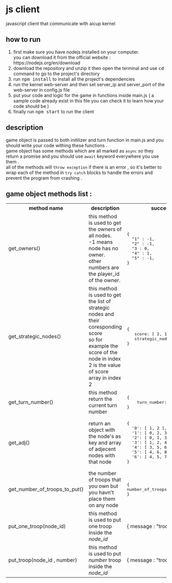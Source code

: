 <h1>js client</h1>
<p>javascript client that communicate with aicup kernel</p>
<h2>how to run</h2>
<ol>
<li>first make sure you have nodejs installed on your computer.<br />you can download it from the official website : https://nodejs.org/en/download</li>
  <li>download the repository and unzip it then open the terminal and use <kbd>cd</kbd> command to go to the project's directory </li>
  <li>run <kbd>npm install</kbd> to install all the project's dependencies</li>
  <li>run the kernel web-server and then set server_ip and server_port of the web-server in config.js file</li>
  <li>put your code and logic for the game in functions inside main.js ( a sample code already exist in this file you can check it to learn how your code should be )</li>
  <li>finally run <kbd>npm start</kbd> to run the client</li>
</ol>
<h2>description</h2>
<p>game object is passed to both initilizer and turn function in main.js and you should write your code withing these functions .
<br />
game object has some methods which are all marked as <code>async</code> so they return a promise and you should use <code>await</code> keyword everywhere you use them .
<br />
all of the methods will <code>throw exception</code> if there is an error , so it's better to wrap each of the method in <code>try catch</code> blocks to handle the errors and prevent the program from crashing .
</p>
<h2>game object methods list :</h2>
<table>
  <tr>
    <th>method name</th>
    <th>description</th>
    <th>success result example</th>
  </tr>
  <tr>
<td>get_owners()</td>
    <td> this method is used to get the owners of all nodes.<br />-1 means node has no owner.<br />other numbers are the player_id of the owner.</td>
    
<td><pre>{
  "1" : -1,
  "2" : -1,
  "3 : 0,
  "4" : 1,
  "5" : -1,
}</pre></td>
  </tr>


<tr>
   <td>get_strategic_nodes()</td>
   <td> this method is used to get the list of strategic nodes and their coresponding score <br />so for example the score of the node in index 2 is the value of score array in index 2</td>
   <td>
      <pre>{
   score: [ 2, 1, 5, 4, 1, 3 ],
   strategic_nodes: [ 3, 4, 7, 20, 29, 40 ]
}</pre>
   </td>
</tr>

<tr>
   <td>get_turn_number()</td>
   <td> this method return the current turn number</td>
   <td>
      <pre>{
    turn_number: 5
}</pre>
   </td>
</tr>


<tr>
   <td>get_adj()</td>
   <td>return an object with the node's as key and array of adjecent nodes with that node</td>
   <td>
      <pre>{
  '0': [ 1, 2 ],
  '1': [ 0, 2, 3 ],
  '2': [ 0, 1, 3 ],
  '3': [ 1, 2, 4 ],
  '4': [ 3, 5, 6 ],
  '5': [ 4, 6, 8, 7, 14, 13 ],
  '6': [ 4, 5, 7, 21 ],
}</pre>
   </td>
</tr>

<tr>
   <td>get_number_of_troops_to_put()</td>
   <td>the number of troops that you own but you havn't place them on any node</td>
   <td>
      <pre>{
number_of_troops: 12
}</pre>
   </td>
</tr>

<tr>
<td>put_one_troop(node_id)</td>
<td>this method is used to put one troop inside the <i>node_id</i></td>
    
<td>{
 message : "troop added successfully"
}</td>
  </tr>

<tr>
<td>put_troop(node_id , number)</td>
<td>this method is used to put <i>number</i> troop inside the <i>node_id</i></td>
    
<td>{
 message : "troop added successfully"
}</td>
  </tr>
  
</table>

